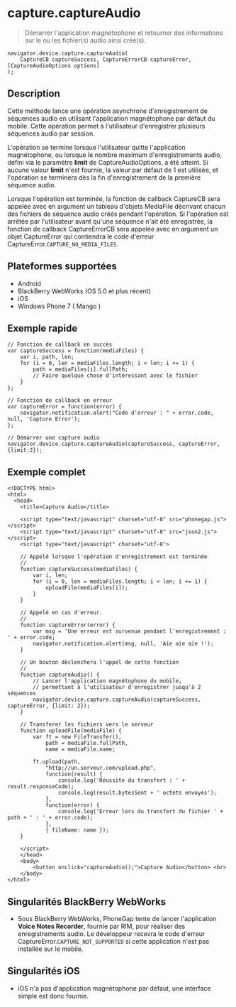 capture.captureAudio
====================

> Démarrer l'application magnétophone et retourner des informations sur le ou les fichier(s) audio ainsi créé(s).

    navigator.device.capture.captureAudio( 
	    CaptureCB captureSuccess, CaptureErrorCB captureError,  [CaptureAudioOptions options]
	);

Description
-----------

Cette méthode lance une opération asynchrone d'enregistrement de séquences audio en utilisant l'application magnétophone par défaut du mobile.  Cette opération permet à l'utilisateur d'enregistrer plusieurs séquences audio par session.

L'opération se termine lorsque l'utilisateur quitte l'application magnétophone, ou lorsque le nombre maximum d'enregistrements audio, défini via le paramètre __limit__ de CaptureAudioOptions, a été atteint.  Si aucune valeur __limit__ n'est fournie, la valeur par défaut de 1 est utilisée, et l'opération se terminera dès la fin d'enregistrement de la première séquence audio.

Lorsque l'opération est terminée, la fonction de callback CaptureCB sera appelée avec en argument un tableau d'objets MediaFile décrivant chacun des fichiers de séquence audio créés pendant l'opération.  Si l'opération est arrêtée par l'utilisateur avant qu'une séquence n'ait été enregistrée, la fonction de callback CaptureErrorCB sera appelée avec en argument un objet CaptureError qui contiendra le code d'erreur CaptureError.`CAPTURE_NO_MEDIA_FILES`.

Plateformes supportées
----------------------

- Android
- BlackBerry WebWorks (OS 5.0 et plus récent)
- iOS
- Windows Phone 7 ( Mango )

Exemple rapide
--------------

    // Fonction de callback en succès
    var captureSuccess = function(mediaFiles) {
        var i, path, len;
        for (i = 0, len = mediaFiles.length; i < len; i += 1) {
            path = mediaFiles[i].fullPath;
            // Faire quelque chose d'intéressant avec le fichier
        }
    };

    // Fonction de callback en erreur
    var captureError = function(error) {
        navigator.notification.alert("Code d'erreur : " + error.code, null, 'Capture Error');
    };

    // Démarrer une capture audio
    navigator.device.capture.captureAudio(captureSuccess, captureError, {limit:2});

Exemple complet
---------------

    <!DOCTYPE html>
    <html>
      <head>
        <title>Capture Audio</title>

        <script type="text/javascript" charset="utf-8" src="phonegap.js"></script>
        <script type="text/javascript" charset="utf-8" src="json2.js"></script>
        <script type="text/javascript" charset="utf-8">

        // Appelé lorsque l'opération d'enregistrement est terminée
        //
        function captureSuccess(mediaFiles) {
            var i, len;
            for (i = 0, len = mediaFiles.length; i < len; i += 1) {
                uploadFile(mediaFiles[i]);
            }	    
        }

        // Appelé en cas d'erreur.
        // 
        function captureError(error) {
	        var msg = 'Une erreur est survenue pendant l'enregistrement : ' + error.code;
            navigator.notification.alert(msg, null, 'Aïe aïe aïe !');
        }

        // Un bouton déclenchera l'appel de cette fonction
        //
        function captureAudio() {
            // Lancer l'application magnétophone du mobile, 
            // permettant à l'utilisateur d'enregistrer jusqu'à 2 séquences
            navigator.device.capture.captureAudio(captureSuccess, captureError, {limit: 2});
        }

        // Transferer les fichiers vers le serveur
        function uploadFile(mediaFile) {
            var ft = new FileTransfer(),
                path = mediaFile.fullPath,
                name = mediaFile.name;

            ft.upload(path,
                "http://un.serveur.com/upload.php",
                function(result) {
                    console.log('Réussite du transfert : ' + result.responseCode);
                    console.log(result.bytesSent + ' octets envoyés');
                },
                function(error) {
                    console.log('Erreur lors du transfert du fichier ' + path + ' : ' + error.code);
                },
                { fileName: name });   
        }

        </script>
        </head>
        <body>
            <button onclick="captureAudio();">Capture Audio</button> <br>
        </body>
    </html>

Singularités BlackBerry WebWorks
--------------------------------

- Sous BlackBerry WebWorks, PhoneGap tente de lancer l'application __Voice Notes Recorder__, fournie par RIM, pour réaliser des enregistrements audio.  Le développeur recevra le code d'erreur CaptureError.`CAPTURE_NOT_SUPPORTED` si cette application n'est pas installée sur le mobile.

Singularités iOS
----------------

- iOS n'a pas d'application magnétophone par défaut, une interface simple est donc fournie.
